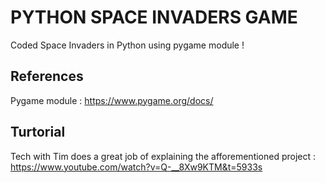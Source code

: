 # PYTHON SPACE INVADERS GAME 

Coded Space Invaders in Python using pygame module !

## References
Pygame module : https://www.pygame.org/docs/

## Turtorial 
Tech with Tim does a great job of explaining the afforementioned project :   https://www.youtube.com/watch?v=Q-__8Xw9KTM&t=5933s
